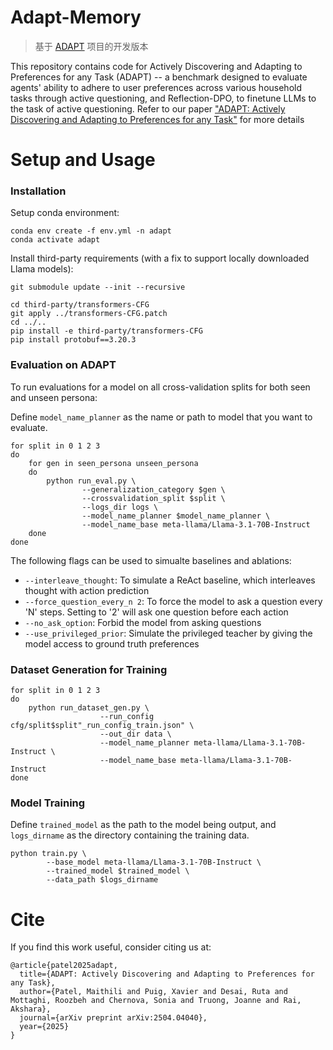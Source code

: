 # Adapt-Memory

> 基于 [ADAPT](https://github.com/Maithili/Adapt) 项目的开发版本

This repository contains code for Actively Discovering and Adapting to Preferences for any Task (ADAPT) -- a benchmark designed to evaluate agents' ability to adhere to user preferences across various household tasks through active questioning, and Reflection-DPO, to finetune LLMs to the task of active questioning. Refer to our paper ["ADAPT: Actively Discovering and Adapting to Preferences for any Task"](https://arxiv.org/abs/2504.04040) for more details


# Setup and Usage

### Installation

Setup conda environment:

```
conda env create -f env.yml -n adapt
conda activate adapt
```

Install third-party requirements (with a fix to support locally downloaded Llama models):

```
git submodule update --init --recursive

cd third-party/transformers-CFG
git apply ../transformers-CFG.patch
cd ../..
pip install -e third-party/transformers-CFG
pip install protobuf==3.20.3
```


### Evaluation on ADAPT

To run evaluations for a model on all cross-validation splits for both seen and unseen persona:

Define `model_name_planner` as the name or path to model that you want to evaluate.

```
for split in 0 1 2 3
do
    for gen in seen_persona unseen_persona
    do
        python run_eval.py \
                --generalization_category $gen \
                --crossvalidation_split $split \
                --logs_dir logs \
                --model_name_planner $model_name_planner \
                --model_name_base meta-llama/Llama-3.1-70B-Instruct
    done
done
```

The following flags can be used to simualte baselines and ablations:
- `--interleave_thought`: To simulate a ReAct baseline, which interleaves thought with action prediction
- `--force_question_every_n 2`: To force the model to ask a question every 'N' steps. Setting to '2' will ask one question before each action
- `--no_ask_option`: Forbid the model from asking questions
- `--use_privileged_prior`: Simulate the privileged teacher by giving the model access to ground truth preferences


### Dataset Generation for Training

```
for split in 0 1 2 3
do
    python run_dataset_gen.py \
                    --run_config cfg/split$split"_run_config_train.json" \
                    --out_dir data \
                    --model_name_planner meta-llama/Llama-3.1-70B-Instruct \
                    --model_name_base meta-llama/Llama-3.1-70B-Instruct
done
```

### Model Training

Define `trained_model` as the path to the model being output, and `logs_dirname` as the directory containing the training data.

```
python train.py \
        --base_model meta-llama/Llama-3.1-70B-Instruct \
        --trained_model $trained_model \
        --data_path $logs_dirname
```


# Cite

If you find this work useful, consider citing us at:

```
@article{patel2025adapt,
  title={ADAPT: Actively Discovering and Adapting to Preferences for any Task},
  author={Patel, Maithili and Puig, Xavier and Desai, Ruta and Mottaghi, Roozbeh and Chernova, Sonia and Truong, Joanne and Rai, Akshara},
  journal={arXiv preprint arXiv:2504.04040},
  year={2025}
}
```
